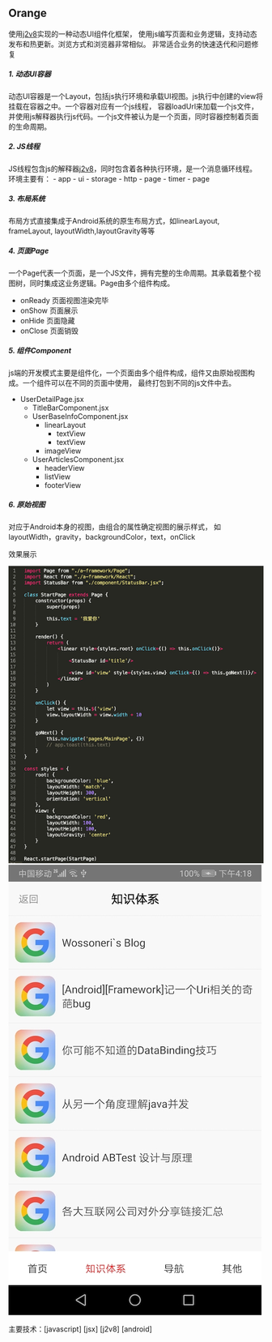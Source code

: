 ## Orange
使用[j2v8](https://github.com/eclipsesource/J2V8)实现的一种动态UI组件化框架，
使用js编写页面和业务逻辑，支持动态发布和热更新。浏览方式和浏览器非常相似。
非常适合业务的快速迭代和问题修复

##### 1. 动态UI容器
动态UI容器是一个Layout，包括js执行环境和承载UI视图。js执行中创建的view将挂载在容器之中。一个容器对应有一个js线程，
容器loadUrl来加载一个js文件，并使用js解释器执行js代码。一个js文件被认为是一个页面，同时容器控制着页面的生命周期。

##### 2. JS线程
JS线程包含js的解释器[j2v8](https://github.com/eclipsesource/J2V8)，同时包含着各种执行环境，是一个消息循环线程。
环境主要有：
    - app
    - ui
    - storage
    - http
    - page
    - timer
    - page
    
##### 3. 布局系统
布局方式直接集成于Android系统的原生布局方式，如linearLayout, frameLayout, layoutWidth,layoutGravity等等

##### 4. 页面Page
 一个Page代表一个页面，是一个JS文件，拥有完整的生命周期。其承载着整个视图树，同时集成这业务逻辑。Page由多个组件构成。
- onReady  页面视图渲染完毕
- onShow   页面展示
- onHide    页面隐藏
- onClose   页面销毁
 
##### 5. 组件Component
 js端的开发模式主要是组件化，一个页面由多个组件构成，组件又由原始视图构成。一个组件可以在不同的页面中使用，
 最终打包到不同的js文件中去。
 
- UserDetailPage.jsx
    - TitleBarComponent.jsx
    - UserBaseInfoComponent.jsx
        - linearLayout
            - textView
            - textView
        - imageView
    - UserArticlesComponent.jsx
        - headerView
        - listView
        - footerView

##### 6. 原始视图
对应于Android本身的视图，由组合的属性确定视图的展示样式，
如layoutWidth，gravity，backgroundColor，text，onClick

效果展示

![StartPage](snapshot/StartPage.jsx.png) ![MainPage](snapshot/MainPage.jsx.jpg)

主要技术：[javascript] [jsx] [j2v8] [android]